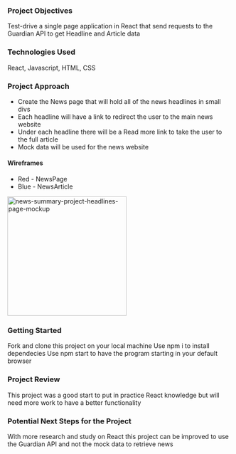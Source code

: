 ### Project Objectives

 Test-drive a single page application in React that send requests to the Guardian API to get Headline and Article data

### Technologies Used
 React, Javascript, HTML, CSS

### Project Approach

* Create the News page that will hold all of the news headlines in small divs
* Each headline will have a link to redirect the user to the main news website
* Under each headline there will be a Read more link to take the user to the full article 
* Mock data will be used for the news website


#### Wireframes

* Red - NewsPage
* Blue - NewsArticle

<img width="268" alt="news-summary-project-headlines-page-mockup" src="https://user-images.githubusercontent.com/106086831/195074351-44be2e11-b6d5-4184-be0d-28c3ee34e1e5.png">



### Getting Started

Fork and clone this project on your local machine
Use npm i to install dependecies
Use npm start to have the program starting in your default browser

### Project Review

This project was a good start to put in practice React knowledge but will need more work to have a better functionality


### Potential Next Steps for the Project

With more research and study on React this project can be improved to use the Guardian API and not the mock data to retrieve news







